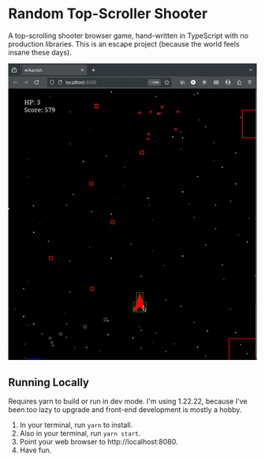 # Random Top-Scroller Shooter

A top-scrolling shooter browser game, hand-written in TypeScript with no production libraries.  This is an escape project (because the world feels insane these days).

![](./assets/docs/demo-2025-03-30.gif)

## Running Locally

Requires yarn to build or run in dev mode.  I'm using 1.22.22, because I've been too lazy to upgrade and front-end development is mostly a hobby.

1. In your terminal, run `yarn` to install.
2. Also in your terminal, run `yarn start`.
3. Point your web browser to http://localhost:8080.
4. Have fun.
